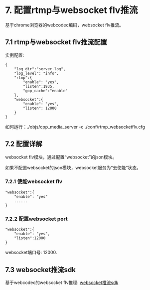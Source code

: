 # 7. 配置rtmp与websocket flv推流
基于chrome浏览器的webcodec编码，websocket flv推流。

## 7.1 rtmp与websocket flv推流配置
实例配置:
```markup
{
    "log_dir":"server.log",
    "log_level": "info",
    "rtmp":{
        "enable": "yes",
        "listen":1935,
        "gop_cache":"enable"
    },
    "websocket":{
        "enable": "yes",
        "listen": 12000
    }
}
```
如何运行：./objs/cpp_media_server -c ./conf/rtmp_websocketflv.cfg

## 7.2 配置详解
websocket flv模块，通过配置“websocket”的json模块。

如果不配置websocket的json模块，websocket服务为“去使能”状态。

### 7.2.1 使能websocket flv
```markup
"websocket":{
    "enable": "yes"
    ......
}
```
### 7.2.2 配置websocket port
```markup
"websocket":{
    "enable": "yes",
    "listen":12000
}
```
websocket端口号: 12000.

## 7.3 websocket推流sdk
基于webcodec的websocket flv推理: [websocket推流sdk](https://github.com/runner365/webcodecpush)
